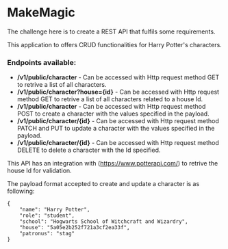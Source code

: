 # MakeMagic
The challenge here is to create a REST API that fulfils some requirements.

This application to offers CRUD functionalities for Harry Potter's characters.

### Endpoints available:

  - **/v1/public/character** - Can be accessed with Http request method GET to retrive a list of all characters.
  - **/v1/public/character?house={id}** - Can be accessed with Http request method GET to retrive a list of all characters related to a house Id.
  - **/v1/public/character** - Can be accessed with Http request method POST to create a character with the values specified in the payload.
  - **/v1/public/character/{id}** - Can be accessed with Http request method PATCH and PUT to update a character with the values specified in the payload.
  - **/v1/public/character/{id}** - Can be accessed with Http request method DELETE to delete a character with the Id specified.

This API has an integration with (https://www.potterapi.com/) to retrive the house Id for validation.

The payload format accepted to create and update a character is as following:

```
{
    "name": "Harry Potter",
    "role": "student",
    "school": "Hogwarts School of Witchcraft and Wizardry",
    "house": "5a05e2b252f721a3cf2ea33f",
    "patronus": "stag"
}
```

